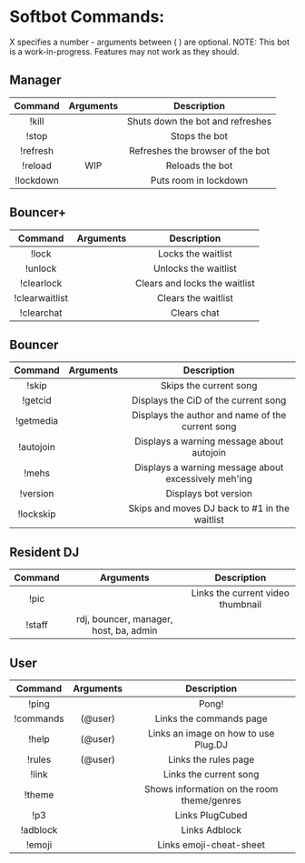 Softbot Commands:
=========

X specifies a number - arguments between ( ) are optional.
NOTE: This bot is a work-in-progress. Features may not work as they should.


Manager
-------

|Command | Arguments |  Description |
|:------:|:---------:|:--------------------------------------:|
|!kill | | Shuts down the bot and refreshes |
|!stop | | Stops the bot |
|!refresh| | Refreshes the browser of the bot |
|!reload | WIP | Reloads the bot |
|!lockdown | | Puts room in lockdown |


Bouncer+
--------

|Command | Arguments |  Description |
|:------:|:---------:|:--------------------------------------:|
|!lock | | Locks the waitlist |
|!unlock | | Unlocks the waitlist |
|!clearlock | | Clears and locks the waitlist |
|!clearwaitlist | | Clears the waitlist |
|!clearchat | | Clears chat |


Bouncer
-------

|Command | Arguments |  Description |
|:------:|:---------:|:--------------------------------------:|
|!skip | | Skips the current song |
|!getcid | | Displays the CiD of the current song |
|!getmedia | | Displays the author and name of the current song |
|!autojoin | | Displays a warning message about autojoin |
|!mehs | | Displays a warning message about excessively meh'ing |
|!version | | Displays bot version |
|!lockskip | | Skips and moves DJ back to #1 in the waitlist |


Resident DJ
-----------

|Command | Arguments |  Description |
|:------:|:---------:|:--------------------------------------:|
|!pic | | Links the current video thumbnail |
|!staff | rdj, bouncer, manager, host, ba, admin | | Explains the rank |


User
----

|Command | Arguments |  Description |
|:------:|:---------:|:--------------------------------------:|
|!ping | | Pong! |
|!commands | (@user) | Links the commands page |
|!help | (@user) | Links an image on how to use Plug.DJ |
|!rules | (@user) | Links the rules page |
|!link | | Links the current song |
|!theme | | Shows information on the room theme/genres |
|!p3 | | Links PlugCubed |
|!adblock | | Links Adblock |
|!emoji | | Links emoji-cheat-sheet |
